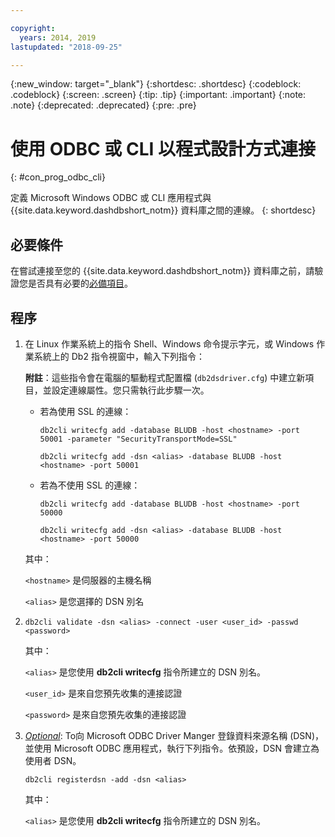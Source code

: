 ```yaml
---

copyright:
  years: 2014, 2019
lastupdated: "2018-09-25"

---
```


<!-- Attribute definitions --> 
{:new_window: target="_blank"}
{:shortdesc: .shortdesc}
{:codeblock: .codeblock}
{:screen: .screen}
{:tip: .tip}
{:important: .important}
{:note: .note}
{:deprecated: .deprecated}
{:pre: .pre}

# 使用 ODBC 或 CLI 以程式設計方式連接
{: #con_prog_odbc_cli}

定義 Microsoft Windows ODBC 或 CLI 應用程式與 {{site.data.keyword.dashdbshort_notm}} 資料庫之間的連線。
{: shortdesc}

## 必要條件

在嘗試連接至您的 {{site.data.keyword.dashdbshort_notm}} 資料庫之前，請驗證您是否具有必要的[必備項目](connecting.html#prereqs)。

<!-- Before you can connect to your database, you must perform the following steps:

- [Verify prerequisites](prereqs.html), including installing driver packages, configuring your local environment, and downloading SSL certificates (if needed)
- Collect [connection information](credentials.html), including database details such as host name and port numbers, and connection credentials such as user ID and password -->

## 程序

1. 在 Linux 作業系統上的指令 Shell、Windows 命令提示字元，或 Windows 作業系統上的 Db2 指令視窗中，輸入下列指令：

   **附註**：這些指令會在電腦的驅動程式配置檔 (`db2dsdriver.cfg`) 中建立新項目，並設定連線屬性。您只需執行此步驟一次。
   
   - 若為使用 SSL 的連線：

     `db2cli writecfg add -database BLUDB -host <hostname> -port 50001 -parameter "SecurityTransportMode=SSL"`

     `db2cli writecfg add -dsn <alias> -database BLUDB -host <hostname> -port 50001`

   - 若為不使用 SSL 的連線：

     `db2cli writecfg add -database BLUDB -host <hostname> -port 50000`

     `db2cli writecfg add -dsn <alias> -database BLUDB -host <hostname> -port 50000`

   其中：

   `<hostname>` 是伺服器的主機名稱

   `<alias>` 是您選擇的 DSN 別名
    
2. [*Optional*]: To測試資料庫的連線，從命令提示字元中執行此指令：

   `db2cli validate -dsn <alias> -connect -user <user_id> -passwd <password>`

   其中：

   `<alias>` 是您使用 **db2cli writecfg** 指令所建立的 DSN 別名。

   `<user_id>` 是來自您預先收集的連接認證

   `<password>` 是來自您預先收集的連接認證

3. [*Optional*]: To向 Microsoft ODBC Driver Manger 登錄資料來源名稱 (DSN)，並使用 Microsoft ODBC 應用程式，執行下列指令。依預設，DSN 會建立為使用者 DSN。

   `db2cli registerdsn -add -dsn <alias>`

   其中：
        
   `<alias>` 是您使用 **db2cli writecfg** 指令所建立的 DSN 別名。



